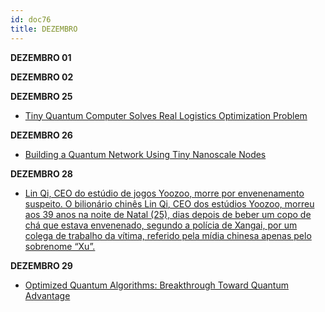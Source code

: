 ```yaml
---
id: doc76
title: DEZEMBRO
---
```


**DEZEMBRO 01**

**DEZEMBRO 02**

**DEZEMBRO 25**

- [Tiny Quantum Computer Solves Real Logistics Optimization Problem](https://scitechdaily.com/tiny-quantum-computer-solves-real-logistics-optimization-problem/)

**DEZEMBRO 26**

- [Building a Quantum Network Using Tiny Nanoscale Nodes](https://scitechdaily.com/building-a-quantum-network-using-tiny-nanoscale-nodes/)

**DEZEMBRO 28**

- [Lin Qi, CEO do estúdio de jogos Yoozoo, morre por envenenamento suspeito. O bilionário chinês Lin Qi, CEO dos estúdios Yoozoo, morreu aos 39 anos na noite de Natal (25), dias depois de beber um copo de chá que estava envenenado, segundo a polícia de Xangai, por um colega de trabalho da vítima, referido pela mídia chinesa apenas pelo sobrenome “Xu”.](https://olhardigital.com.br/2020/12/28/games-e-consoles/lin-qi-ceo-do-estudio-de-jogos-yoozoo-morre-por-envenenamento-suspeito/)

**DEZEMBRO 29**

- [Optimized Quantum Algorithms: Breakthrough Toward Quantum Advantage](https://scitechdaily.com/optimized-quantum-algorithms-breakthrough-toward-quantum-advantage/)
